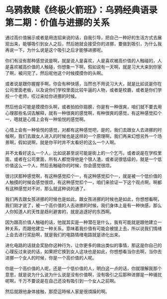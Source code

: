 # 乌鸦救赎《终极火箭班》：乌鸦经典语录第二期：价值与进挪的关系

通过高价值展示或者是用连招来说的话，自我引导，把自己一种好的生活方式去展现出来，能够吸引到女人之后，然后她就会接受你的进挪，要做到吸引，为什么我再说一下，为什么说是这个吸引之后才能够进挪呢。

你们有没有那种感觉说是啊，就是说人是喜欢，人是喜欢被高价值的人触碰的，人是喜欢被高价值的人触碰，你想象一下啊，假如说有一天啊，就是习大大来到你家了啊，被问完了，然后呢他这个时候摸摸你的头啊。

或者说是跟你握握手啊，你会有种快感，当然也不用说习大大，就是比如说是你在公司里面老板，以及说你们学校里面比较牛逼的人物，或者是校霸，或者是你们学校一个老师，哎过来给你进挪的时候。

然后他会可能是摸摸你头啊，或者拍拍你肩膀，你是有一种很爽，咱们就不要去用心理那些名词去解释，就有一种很爽的感觉啊，有种很爽的感觉，有这种感觉扣个一，嗯就是心情上会有一种愉悦的感觉啊。

心情上会有一种愉悦的感觉，对都有这种感觉吧，是的，我们去跟女人去进挪的时候啊，我们去跟女人进入的时候也是这样的一个原理啊，我们再来幻想另外一个场景啊，假如说啊，就是你平时并不太看好的这么一个人啊。

并不太看好这么一个人，比如说甚至说可能是街上的一个乞丐，或者说是在学校里面，或者在公司里面，所有人都觉得他是个很人渣，或者说很低级的，就是一个低价值这么一个人，然后去触碰你的时候，你会感觉很烦。

很讨厌那种感觉啊，有这种感觉扣个一，有这种感觉扣个一，就是被一个低价值的人触摸的时候会感觉很烦，有这种感觉扣个一，咱们来验证一下这个观点啊，啊都有这种感觉对不对，那么就这种说的通了。

我们再去跟女孩进挪的时候也是如此，跟女孩进挪的时候也是如此，你想想看啊，我们刚才说了，被一个高价值的人去进挪的时候，我们身体上是有一种快感，那么人你知道人的天性是趋利避害的，就是追逐好的东西啊。

因为跟高价值人触碰的话，他就其实是一种潜在是什么，我有可能就是跟他建立一种关系，而跟他建立一种关系，意味着我价值有可能会被提上去，所以说我们情绪上会去进行奖励啊，就是我们的电路情绪电路就是进化出来。

进化电路的话就会奖励你这种行为，让你更多的做出类似的事情，那这是你自己的心理反过来说的话，如果把它换到女人这块也是如此，你想想看当你去啊，当你去进挪一个女人的时候，你是一个高价值的人呢。

你是一个高价值的人呢，还是一个低价值的人，明白这一点的话，你就理解我那个意思，就是说为什么说为什么说是没有价值啊，没有吸引之后那种进挪是一种骚扰呢啊，千万不要说是在自己还没有吸引到一个女人之前啊。

然后就跟他身体接触，那麼這時候人家是很煩躁的啊。